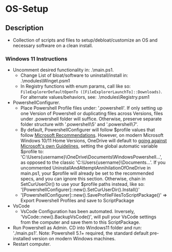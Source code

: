 # OS-Setup

## Description
- Collection of scripts and files to setup/debloat/customize an OS and necessary software on a clean install.

### Windows 11 Instructions

- Uncomment desired functionality in: .\main.ps1.
	- Change List of bloat/software to uninstall/install in: .\modules\Winget.psm1
	- In Registry functions with enum params, call like so:
	  `FileExplorerDefaultOpenTo ([FileExplorerLaunchTo]::Downloads)`.  
	  For alternate values/behaviors, see: .\modules\Registry.psm1
- PowershellConfigurer. 
	- Place Powershell Profile files under: '.powershell'. If only setting up one Version of Powershell or duplicating files across Versions, files under .powershell folder will suffice. Otherwise, preserve separate folder structure with '.powershell\5' and '.powershell\7'.
	- By default, PowershellConfigurer will follow $profile values that follow [Microsoft Recommendations](https://learn.microsoft.com/en-us/powershell/module/microsoft.powershell.core/about/about_profiles?view=powershell-5.1). However, on modern Microsoft Windows 10/11 Home Versions, OneDrive will default to [going against Microsoft's own Guidelines](https://learn.microsoft.com/en-us/powershell/module/microsoft.powershell.core/about/about_profiles?view=powershell-7.4), setting the global automatic variable $profile to: 'C:\Users\{username}\OneDrive\Documents\WindowsPowershell\...', as opposed to the classic 'C:\Users\{username}\Documents\...'. If you uncommented UninstallAndAttemptAnnihilationOfOneDrive in main.ps1, your $profile will already be set to the recommended specs, and you can ignore this section. Otherwise, chain in SetCurUserDir() to use your $profile paths instead, like so: '[PowershellConfigurer]::new().SetCurUserDir().Install()'
	- '[PowershellConfigurer]::new().SaveProfileFilesToScriptPackage()' => Export Powershell Profiles and save to ScriptPackage
- VsCode
	- VsCode Configuration has been automated. Inversely, 'VsCode::new().BackupVsCode()', will pull your VsCode settings from the computer and save them to this ScriptPackage. 
- Run Powershell as Admin. CD into Windows11 folder and run: './main.ps1'. Note: Powershell 5.1+ required, the standard default pre-installed version on modern Windows machines.
- Restart computer.